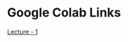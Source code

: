 # Google Colab Links

[Lecture - 1](https://colab.research.google.com/drive/1OJ5G5FjfGB7MOQ9PRnHh25AVtWYeFwQA#scrollTo=a4392a67) 
